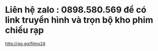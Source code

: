 # Liên hệ zalo : 0898.580.569 để có link truyền hình và trọn bộ kho phim chiếu rạp


http://gg.gg/films24

